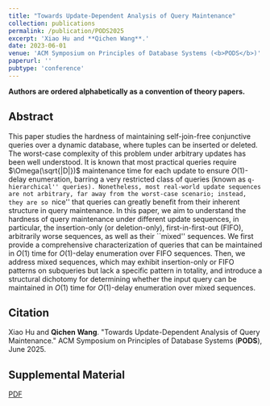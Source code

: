 ```yaml
---
title: "Towards Update-Dependent Analysis of Query Maintenance"
collection: publications
permalink: /publication/PODS2025
excerpt: 'Xiao Hu and **Qichen Wang**.'
date: 2023-06-01
venue: 'ACM Symposium on Principles of Database Systems (<b>PODS</b>)'
paperurl: ''
pubtype: 'conference'
---
```


**Authors are ordered alphabetically as a convention of theory papers.**

## Abstract

This paper studies the hardness of maintaining self-join-free conjunctive queries over a dynamic database, where tuples can be inserted or deleted. The worst-case complexity of this problem under arbitrary updates has been well understood. It is known that most practical queries require $\Omega(\sqrt{|D|})$ maintenance time for each update to ensure $O(1)$-delay enumeration, barring a very restricted class of queries (known as  ``q-hierarchical'' queries). Nonetheless, most real-world update sequences are not arbitrary, far away from the worst-case scenario; instead, they are so ``nice'' that queries can greatly benefit from their inherent structure in query maintenance.  In this paper, we aim to understand the hardness of query maintenance under different update sequences, in particular, the insertion-only (or deletion-only), first-in-first-out (FIFO), arbitrarily worse sequences, as well as their ``mixed'' sequences. We first provide a comprehensive characterization of queries that can be maintained in $O(1)$ time for $O(1)$-delay enumeration over FIFO sequences. Then, we address mixed sequences, which may exhibit insertion-only or FIFO patterns on subqueries but lack a specific pattern in totality, and introduce a structural dichotomy for determining whether the input query can be maintained in $O(1)$ time for $O(1)$-delay enumeration over mixed sequences. 

## Citation

Xiao Hu and **Qichen Wang**. "Towards Update-Dependent Analysis of Query Maintenance." ACM Symposium on Principles of Database Systems (**PODS**), June 2025. 

## Supplemental Material

[PDF]()


<!-- citation: 'Your Name, You. (2010). &quot;Paper Title Number 2.&quot; <i>Journal 1</i>. 1(2).'
This paper is about the number 2. The number 3 is left for future work.

[Download paper here](http://academicpages.github.io/files/paper2.pdf)

Recommended citation: Your Name, You. (2010). "Paper Title Number 2." <i>Journal 1</i>. 1(2). -->

